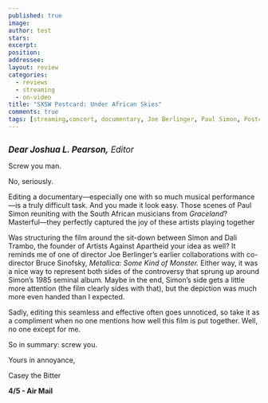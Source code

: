 ```yaml
---
published: true
image:
author: test 
stars: 
excerpt: 
position: 
addressee: 
layout: review
categories:
  - reviews
  - streaming
  - on-video
title: "SXSW Postcard: Under African Skies"
comments: true
tags: [streaming,concert, documentary, Joe Berlinger, Paul Simon, Postcards, SXSW]
---
```

<div><p><span class="full-image-block ssNonEditable"><span><img src="http://static.squarespace.com/static/5005f6bcc4aa41161b33e89e/5329cf1fe4b07c068ebf74de/5329cf1fe4b07c068ebf752a/1336620075647/underafricanskies.jpg" alt="" /></span></span></p>
<p><span style="font-size:120%;"><em><strong>Dear Joshua L. Pearson,</strong> Editor</em></span></p>
<p>Screw you man.</p>
<p>No, seriously.</p>
<p>Editing a documentary&mdash;especially one with so much musical performance&mdash;is a truly difficult task. And you made it look easy. Those scenes of Paul Simon reuniting with the South African musicians from <em>Graceland</em>? Masterful&mdash;they perfectly captured the joy of these artists playing together</p>
<p>Was structuring the film around the sit-down between Simon and Dali Trambo, the founder of Artists Against Apartheid your idea as well? It reminds me of one of director Joe Berlinger&rsquo;s earlier collaborations with co-director Bruce Sinofsky, <em>Metallica: Some Kind of Monster. </em>Either way, it was a nice way to represent both sides of the controversy that sprung up around Simon&rsquo;s<em> </em>1985 seminal album<em>. </em>Maybe in the end, Simon&rsquo;s side<em> </em>gets a little more attention (the film clearly sides with that), but the depiction was much more even handed than I expected.</p>
<p>Sadly, editing this seamless and effective often goes unnoticed, so take it as a compliment when no one mentions how well this film is put together. Well, no one except for me.</p>
<p>So in summary: screw you.</p>
<p>Yours in annoyance,</p>
<p>Casey the Bitter <em>&nbsp;</em></p>
<p><strong> </strong></p>
<p><strong>4/5 - Air Mail</strong></p></div>
